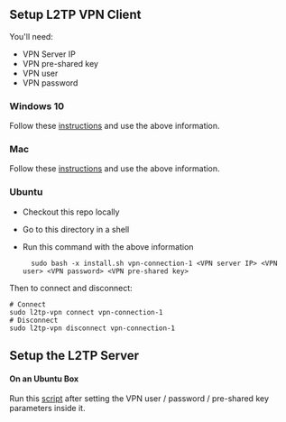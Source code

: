 ## Setup L2TP VPN Client

You'll need:

- VPN Server IP
- VPN pre-shared key
- VPN user
- VPN password

### Windows 10

Follow these [instructions](http://strongvpn.com/setup_windows_10_l2tp.html) and use the above information.

### Mac

Follow these [instructions](https://www.softether.org/4-docs/2-howto/9.L2TPIPsec_Setup_Guide_for_SoftEther_VPN_Server/5.Mac_OS_X_L2TP_Client_Setup) and use the above information.

### Ubuntu

- Checkout this repo locally
- Go to this directory in a shell
- Run this command with the above information

        sudo bash -x install.sh vpn-connection-1 <VPN server IP> <VPN user> <VPN password> <VPN pre-shared key>

Then to connect and disconnect:

```
# Connect
sudo l2tp-vpn connect vpn-connection-1
# Disconnect
sudo l2tp-vpn disconnect vpn-connection-1
```

## Setup the L2TP Server

#### On an Ubuntu Box

Run this [script](https://github.com/sarfata/voodooprivacy/blob/master/voodoo-vpn.sh) after setting the VPN user / password / pre-shared key parameters inside it.

